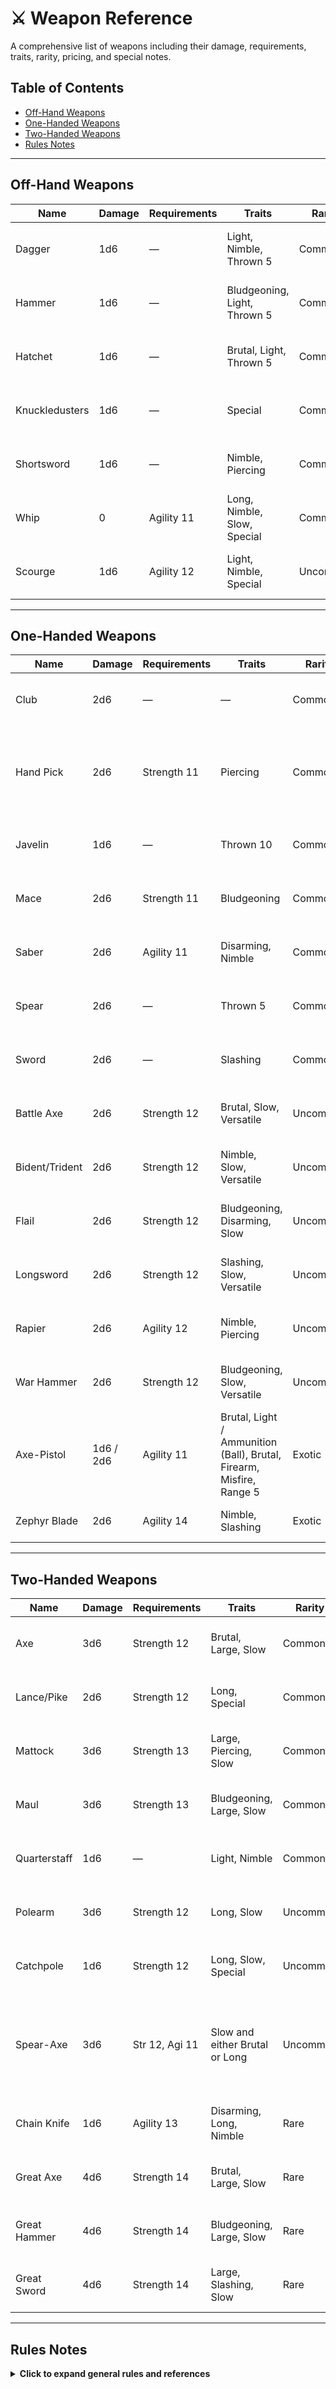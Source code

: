 # ⚔️ Weapon Reference

A comprehensive list of weapons including their damage, requirements, traits, rarity, pricing, and special notes.

## Table of Contents
- [Off-Hand Weapons](#off-hand-weapons)
- [One-Handed Weapons](#one-handed-weapons)
- [Two-Handed Weapons](#two-handed-weapons)
- [Rules Notes](#rules-notes)

---

## Off-Hand Weapons

| Name            | Damage | Requirements | Traits                                    | Rarity   | Price | Notes              | Source                     |
|-----------------|--------|-------------|-------------------------------------------|----------|-------|--------------------|----------------------------|
| Dagger          | 1d6    | —           | Light, Nimble, Thrown 5                  | Common   | 5 cp  | —                  | Shadow of the Weird Wizard |
| Hammer          | 1d6    | —           | Bludgeoning, Light, Thrown 5            | Common   | 5 cp  | —                  | Shadow of the Weird Wizard |
| Hatchet         | 1d6    | —           | Brutal, Light, Thrown 5                 | Common   | 5 cp  | —                  | Shadow of the Weird Wizard |
| Knuckledusters  | 1d6    | —           | Special                                 | Common   | 2 cp  | Special: p. 61     | Shadow of the Weird Wizard |
| Shortsword      | 1d6    | —           | Nimble, Piercing                         | Common   | 1 sp  | —                  | Shadow of the Weird Wizard |
| Whip            | 0      | Agility 11  | Long, Nimble, Slow, Special             | Common   | 5 cp  | Special: p. 62     | Shadow of the Weird Wizard |
| Scourge         | 1d6    | Agility 12  | Light, Nimble, Special                  | Uncommon | 5 cp  | Special: p. 61     | Shadow of the Weird Wizard |

---

## One-Handed Weapons

| Name          | Damage     | Requirements        | Traits                                                                            | Rarity   | Price | Notes                                                                 | Source                          |
|---------------|-----------|---------------------|-----------------------------------------------------------------------------------|----------|-------|-----------------------------------------------------------------------|---------------------------------|
| Club          | 2d6       | —                   | —                                                                                 | Common   | 3 cp  | —                                                                     | Shadow of the Weird Wizard      |
| Hand Pick     | 2d6       | Strength 11         | Piercing                                                                         | Common   | 5 cp  | Can break rocks; not on weapons list; see p. 19                       | Honor in Life, Glory in Death   |
| Javelin       | 1d6       | —                   | Thrown 10                                                                        | Common   | 5 cp  | —                                                                     | Shadow of the Weird Wizard      |
| Mace          | 2d6       | Strength 11         | Bludgeoning                                                                     | Common   | 2 sp  | —                                                                     | Shadow of the Weird Wizard      |
| Saber         | 2d6       | Agility 11          | Disarming, Nimble                                                                | Common   | 3 sp  | —                                                                     | Shadow of the Weird Wizard      |
| Spear         | 2d6       | —                   | Thrown 5                                                                        | Common   | 5 cp  | —                                                                     | Shadow of the Weird Wizard      |
| Sword         | 2d6       | —                   | Slashing                                                                       | Common   | 2 sp  | —                                                                     | Shadow of the Weird Wizard      |
| Battle Axe    | 2d6       | Strength 12         | Brutal, Slow, Versatile                                                          | Uncommon | 5 sp  | —                                                                     | Shadow of the Weird Wizard      |
| Bident/Trident| 2d6       | Strength 12         | Nimble, Slow, Versatile                                                          | Uncommon | 5 sp  | —                                                                     | Shadow of the Weird Wizard      |
| Flail        | 2d6       | Strength 12         | Bludgeoning, Disarming, Slow                                                    | Uncommon | 5 sp  | —                                                                     | Shadow of the Weird Wizard      |
| Longsword    | 2d6       | Strength 12         | Slashing, Slow, Versatile                                                       | Uncommon | 1 gp  | —                                                                     | Shadow of the Weird Wizard      |
| Rapier       | 2d6       | Agility 12          | Nimble, Piercing                                                                 | Uncommon | 1 gp  | —                                                                     | Shadow of the Weird Wizard      |
| War Hammer   | 2d6       | Strength 12         | Bludgeoning, Slow, Versatile                                                    | Uncommon | 1 gp  | —                                                                     | Shadow of the Weird Wizard      |
| Axe-Pistol   | 1d6 / 2d6 | Agility 11          | Brutal, Light / Ammunition (Ball), Brutal, Firearm, Misfire, Range 5             | Exotic   | 7 gp  | Dwarf-made; melee & ranged weapon                                    | Honor in Life, Glory in Death   |
| Zephyr Blade | 2d6       | Agility 14          | Nimble, Slashing                                                                 | Exotic   | 2 gp  | Sylph-made                                                             | Eye of the Storm                |

---

## Two-Handed Weapons

| Name          | Damage | Requirements          | Traits                                           | Rarity   | Price | Notes                                                                                           | Source                          |
|---------------|-------|-----------------------|--------------------------------------------------|----------|-------|-------------------------------------------------------------------------------------------------|---------------------------------|
| Axe          | 3d6   | Strength 12          | Brutal, Large, Slow                             | Common   | 2 sp  | —                                                                                               | Shadow of the Weird Wizard      |
| Lance/Pike   | 2d6   | Strength 12          | Long, Special                                  | Common   | 2 sp  | Special: p. 61                                                                                | Shadow of the Weird Wizard      |
| Mattock     | 3d6   | Strength 13          | Large, Piercing, Slow                          | Common   | 2 sp  | —                                                                                               | Shadow of the Weird Wizard      |
| Maul        | 3d6   | Strength 13          | Bludgeoning, Large, Slow                       | Common   | 2 sp  | —                                                                                               | Shadow of the Weird Wizard      |
| Quarterstaff| 1d6   | —                   | Light, Nimble                                 | Common   | 4 cp  | —                                                                                               | Shadow of the Weird Wizard      |
| Polearm     | 3d6   | Strength 12          | Long, Slow                                   | Uncommon | 1 gp  | —                                                                                               | Shadow of the Weird Wizard      |
| Catchpole   | 1d6   | Strength 12          | Long, Slow, Special                           | Uncommon | 5 sp  | Dwarf-made; Special: p. 18                                                                    | Honor in Life, Glory in Death   |
| Spear-Axe   | 3d6   | Str 12, Agi 11      | Slow and either Brutal or Long               | Uncommon | 15 sp | Dwarf-made; Brutal if axe end, Long if spear end                                             | Honor in Life, Glory in Death   |
| Chain Knife | 1d6   | Agility 13          | Disarming, Long, Nimble                        | Rare     | 1 gp  | —                                                                                               | Shadow of the Weird Wizard      |
| Great Axe   | 4d6   | Strength 14          | Brutal, Large, Slow                             | Rare     | 1 gp  | —                                                                                               | Shadow of the Weird Wizard      |
| Great Hammer| 4d6   | Strength 14          | Bludgeoning, Large, Slow                       | Rare     | 1 gp  | —                                                                                               | Shadow of the Weird Wizard      |
| Great Sword | 4d6   | Strength 14          | Large, Slashing, Slow                         | Rare     | 1 gp  | —                                                                                               | Shadow of the Weird Wizard      |

---

## Rules Notes

<details>
<summary><strong>Click to expand general rules and references</strong></summary>

- **Superior / Inferior Weapons:** See *Shadow of the Weird Wizard*, p. **55**.  
- **Trait Descriptions:** See *Shadow of the Weird Wizard*, p. **58**.  
- **Special Traits:** Described individually in weapon entries (pp. 61–62, etc.).  
- Some exotic/dwarven weapons appear in *Honor in Life, Glory in Death*; sylph weapons in *Eye of the Storm*.

</details>
